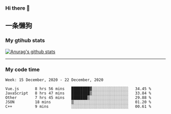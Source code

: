 ### Hi there 👋

## 一条懒狗
<!--
**kiss-me-quickly/kiss-me-quickly** is a ✨ _special_ ✨ repository because its `README.md` (this file) appears on your GitHub profile.

Here are some ideas to get you started:

- 🔭 I’m currently working on ...
- 🌱 I’m currently learning ...
- 👯 I’m looking to collaborate on ...
- 🤔 I’m looking for help with ...
- 💬 Ask me about ...
- 📫 How to reach me: ...
- 😄 Pronouns: ...
- ⚡ Fun fact: ...
-->


### My gtihub stats

[![Anurag's github stats](https://github-readme-stats.vercel.app/api?username=kiss-me-quickly)](https://github.com/anuraghazra/github-readme-stats)

***

### My code time

<!--START_SECTION:waka-->
```text
Week: 15 December, 2020 - 22 December, 2020

Vue.js       8 hrs 56 mins   ████████▓░░░░░░░░░░░░░░░░   34.45 % 
JavaScript   8 hrs 47 mins   ████████▒░░░░░░░░░░░░░░░░   33.84 % 
Other        7 hrs 45 mins   ███████▒░░░░░░░░░░░░░░░░░   29.88 % 
JSON         18 mins         ▒░░░░░░░░░░░░░░░░░░░░░░░░   01.20 % 
C++          9 mins          ░░░░░░░░░░░░░░░░░░░░░░░░░   00.61 % 
```
<!--END_SECTION:waka-->
